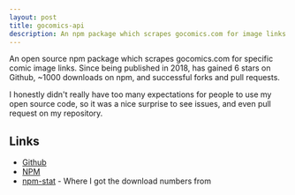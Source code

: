 ```yaml
---
layout: post
title: gocomics-api
description: An npm package which scrapes gocomics.com for image links
---
```

An open source npm package which scrapes gocomics.com for specific comic image links. Since being published in 2018, has gained 6 stars on Github, ~1000 downloads on npm, and successful forks and pull requests.

I honestly didn't really have too many expectations for people to use my open source code, so it was a nice surprise to see issues, and even pull request on my repository.

## Links

- [Github](https://github.com/farazkaleemmalik/gocomics-api)
- [NPM](https://www.npmjs.com/package/gocomics-api)
- [npm-stat](https://npm-stat.com/charts.html?package=gocomics-api&from=2018-01-05&to=2023-01-05) - Where I got the download numbers from